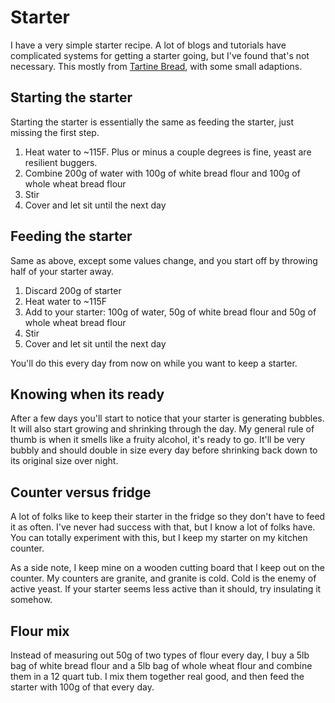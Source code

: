 # Starter

I have a very simple starter recipe. A lot of blogs and tutorials have complicated systems for getting a starter going, but I've found that's not necessary. This mostly from [Tartine Bread](https://github.com/jaredonline/bread-making/blob/master/tools.md#books), with some small adaptions.

## Starting the starter

Starting the starter is essentially the same as feeding the starter, just missing the first step.

1. Heat water to ~115F. Plus or minus a couple degrees is fine, yeast are resilient buggers.
2. Combine 200g of water with 100g of white bread flour and 100g of whole wheat bread flour
3. Stir
4. Cover and let sit until the next day

## Feeding the starter

Same as above, except some values change, and you start off by throwing half of your starter away.

1. Discard 200g of starter
2. Heat water to ~115F
3. Add to your starter: 100g of water, 50g of white bread flour and 50g of whole wheat bread flour
4. Stir
5. Cover and let sit until the next day

You'll do this every day from now on while you want to keep a starter.

## Knowing when its ready

After a few days you'll start to notice that your starter is generating bubbles. It will also start growing and shrinking through the day. My general rule of thumb is when it smells like a fruity alcohol, it's ready to go. It'll be very bubbly and should double in size every day before shrinking back down to its original size over night.

## Counter versus fridge

A lot of folks like to keep their starter in the fridge so they don't have to feed it as often. I've never had success with that, but I know a lot of folks have. You can totally experiment with this, but I keep my starter on my kitchen counter.

As a side note, I keep mine on a wooden cutting board that I keep out on the counter. My counters are granite, and granite is cold. Cold is the enemy of active yeast. If your starter seems less active than it should, try insulating it somehow.

## Flour mix

Instead of measuring out 50g of two types of flour every day, I buy a 5lb bag of white bread flour and a 5lb bag of whole wheat flour and combine them in a 12 quart tub. I mix them together real good, and then feed the starter with 100g of that every day.